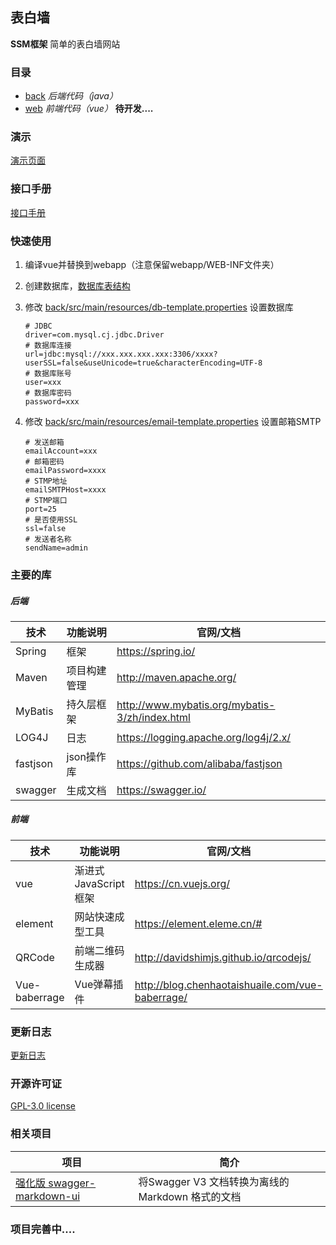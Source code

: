 ## 表白墙

**SSM框架** 简单的表白墙网站



### 目录

- [back](/back)   *后端代码（java）*
- [web](/web)   *前端代码（vue）* **待开发....**



### 演示

[演示页面](http://biaobai.xiaoxiaoge.cn)



### 接口手册

[接口手册](/HELP_API.md)



### 快速使用

1. 编译vue并替换到webapp（注意保留webapp/WEB-INF文件夹）

2. 创建数据库，[数据库表结构](/wall.sql)

3. 修改 [back/src/main/resources/db-template.properties](back/src/main/resources/db-template.properties) 设置数据库

	```properties
	# JDBC
	driver=com.mysql.cj.jdbc.Driver
	# 数据库连接
	url=jdbc:mysql://xxx.xxx.xxx.xxx:3306/xxxx?userSSL=false&useUnicode=true&characterEncoding=UTF-8
	# 数据库账号
	user=xxx
	# 数据库密码
	password=xxx
	```
	
4. 修改 [back/src/main/resources/email-template.properties](back/src/main/resources/email-template.properties) 设置邮箱SMTP

	```properties
	# 发送邮箱
	emailAccount=xxx
	# 邮箱密码
	emailPassword=xxxx
	# STMP地址
	emailSMTPHost=xxxx
	# STMP端口
	port=25
	# 是否使用SSL
	ssl=false
	# 发送者名称
	sendName=admin
	```





### 主要的库

##### 后端

| 技术     | 功能说明     | 官网/文档                                      |
| -------- | ------------ | ---------------------------------------------- |
| Spring   | 框架         | https://spring.io/                             |
| Maven    | 项目构建管理 | http://maven.apache.org/                       |
| MyBatis  | 持久层框架   | http://www.mybatis.org/mybatis-3/zh/index.html |
| LOG4J    | 日志         | https://logging.apache.org/log4j/2.x/          |
| fastjson | json操作库   | https://github.com/alibaba/fastjson            |
| swagger  | 生成文档     | https://swagger.io/                            |



##### 前端

| 技术          | 功能说明               | 官网/文档                                        |
| ------------- | ---------------------- | ------------------------------------------------ |
| vue           | 渐进式 JavaScript 框架 | https://cn.vuejs.org/                            |
| element       | 网站快速成型工具       | https://element.eleme.cn/#                       |
| QRCode        | 前端二维码生成器       | http://davidshimjs.github.io/qrcodejs/           |
| Vue-baberrage | Vue弹幕插件            | http://blog.chenhaotaishuaile.com/vue-baberrage/ |



### 更新日志

[更新日志](/UPDATE_LOG.md)



### 开源许可证

[GPL-3.0 license](/LICENSE)



### 相关项目

| 项目                                                         | 简介                                              |
| ------------------------------------------------------------ | ------------------------------------------------- |
| [强化版 swagger-markdown-ui](https://github.com/conststar/swagger-markdown-ui) | 将Swagger V3 文档转换为离线的 Markdown 格式的文档 |



### 项目完善中....